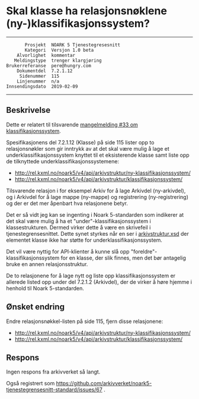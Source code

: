 Skal klasse ha relasjonsnøklene (ny-)klassifikasjonssystem?
===========================================================

 ------------------  ---------------------------------
           Prosjekt  NOARK 5 Tjenestegresesnitt
           Kategori  Versjon 1.0 beta
        Alvorlighet  kommentar
       Meldingstype  trenger klargjøring
    Brukerreferanse  pere@hungry.com
        Dokumentdel  7.2.1.12
         Sidenummer  115
        Linjenummer  n/a
    Innsendingsdato  2019-02-09
 ------------------  ---------------------------------

Beskrivelse
-----------

Dette er relatert til tilsvarende [mangelmelding #33 om
klassifikasjonssystem](https://github.com/arkivverket/noark5-tjenestegrensesnitt-standard/issues/33).

Spesifikasjonens del 7.2.1.12 (Klasse) på side 115 lister opp to
relasjonsnøkler som gir inntrykk av at det skal være mulig å lage et
underklassifikasjonssystem knyttet til et eksisterende klasse samt
liste opp de tilknyttede underklassifikasjonssystemene:

 * http://rel.kxml.no/noark5/v4/api/arkivstruktur/ny-klassifikasjonssystem/
 * http://rel.kxml.no/noark5/v4/api/arkivstruktur/klassifikasjonssystem/

Tilsvarende relasjon i for eksempel Arkiv for å lage Arkivdel
(ny-arkivdel), og i Arkivdel for å lage mappe (ny-mappe) og
registrering (ny-registrering) og der er det mer åpenbart hva
relasjonene betyr.

Det er så vidt jeg kan se ingenting i Noark 5-standarden som indikerer
at det skal være mulig å ha et "under"-klassifikasjonssystem i
klassestrukturen.  Dermed virker dette å være en skrivefeil i
tjenestegrensesnittet.  Dette synet styrkes når en ser i
[arkivstruktur.xsd](http://schema.arkivverket.no/N5/v4.0/arkivstruktur.xsd)
der elementet klasse ikke har støtte for underklassifikasjonssystem.

Det vil være nyttig for API-klienter å kunne slå opp
"foreldre"-klassifikasjonssystem for en klasse, der slik finnes, men
det bør antagelig bruke en annen relasjonsstruktur.

De to relasjonene for å lage nytt og liste opp klassifikasjonssystem
er allerede listed opp under del 7.2.1.2 (Arkivdel), der de virker å
høre hjemme i henhold til Noark 5-standarden.

Ønsket endring
--------------

Endre relasjonsnøkkel-listen på side 115, fjern disse relasjonene:

 * http://rel.kxml.no/noark5/v4/api/arkivstruktur/ny-klassifikasjonssystem/
 * http://rel.kxml.no/noark5/v4/api/arkivstruktur/klassifikasjonssystem/

Respons
-------

Ingen respons fra arkivverket så langt.

Også registrert som
https://github.com/arkivverket/noark5-tjenestegrensesnitt-standard/issues/67 .
